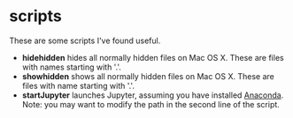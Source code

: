 # scripts

These are some scripts I've found useful.

* **hidehidden** hides all normally hidden files on Mac OS X. These are files with names starting with '.'. 
* **showhidden** shows all normally hidden files on Mac OS X. These are files with name starting with '.'.
* **startJupyter** launches Jupyter, assuming you have installed [Anaconda](https://www.continuum.io/downloads). Note: you may want to modify the path in the second line of the script.
